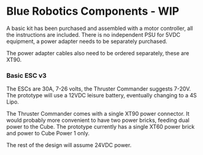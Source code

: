 # Blue Robotics Components - WIP

A basic kit has been purchased and assembled with a motor controller, all the instructions are included.
There is no independent PSU for 5VDC equipment, a power adapter needs to be separately purchased.

The power adapter cables also need to be ordered separately, these are XT90.

### Basic ESC v3
The ESCs are 30A, 7-26 volts, the Thruster Commander suggests 7-20V.
The prototype will use a 12VDC leisure battery, eventually changing to a 4S Lipo. 

The Thruster Commander comes with a single XT90 power connector. 
It would probably more convenient to have two power bricks, feeding dual power to the Cube.
The prototype currently has a single XT60 power brick and power to Cube Power 1 only.

The rest of the design will assume 24VDC power. 
